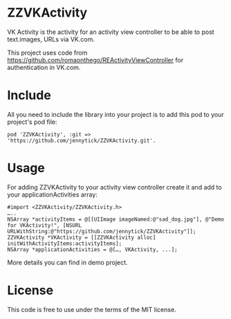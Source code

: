 ZZVKActivity
============

VK Activity is the activity for an activity view controller to be able to post text.images, URLs via VK.com.

This project uses code from https://github.com/romaonthego/REActivityViewController for authentication in VK.com.

Include
=======

All you need to include the library into your project is to add this pod to your project's pod file:

```
pod 'ZZVKActivity', :git => 'https://github.com/jennytick/ZZVKActivity.git'.
```

Usage
=====

For adding ZZVKActivity to your activity view controller create it and add to your applicationActivities array:

```
#import <ZZVKActivity/ZZVKActivity.h>
…..
NSArray *activityItems = @[[UIImage imageNamed:@"sad_dog.jpg"], @"Demo for VKActivity!", [NSURL URLWithString:@"https://github.com/jennytick/ZZVKActivity"]];
ZZVKActivity *VKActivity = [[ZZVKActivity alloc] initWithActivityItems:activityItems];
NSArray *applicationActivities = @[…, VKActivity, ...];
```

More details you can find in demo project. 

License
=======

This code is free to use under the terms of the MIT license.